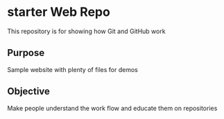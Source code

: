 # starter Web Repo

This repository is for showing how Git and GitHub work

## Purpose

Sample website with plenty of files for demos

## Objective
Make people understand the work flow and educate them on repositories

